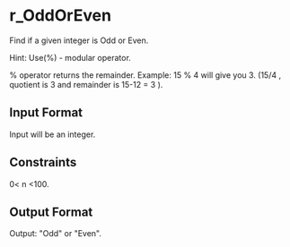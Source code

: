 # r_OddOrEven

Find if a given integer is Odd or Even.

Hint: Use(%) - modular operator.

% operator returns the remainder. Example: 15 % 4 will give you 3. (15/4 , quotient is 3 and remainder is 15-12 = 3 ).

## Input Format

Input will be an integer.

## Constraints

0< n <100.

## Output Format

Output: "Odd" or "Even".
